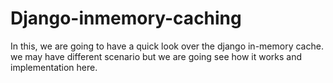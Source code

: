 # Django-inmemory-caching
In this, we are going to have a quick look over the django in-memory cache. we may have different scenario but we are going see how it works and implementation here.
